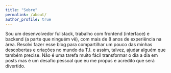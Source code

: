 ```yaml
---
title: "Sobre"
permalink: /about/
author_profile: true
---
```


Sou um desenvolvedor fullstack, trabalho com frontend (interface) e backend (a parte que ninguém vê), com mais de 8 anos de experiência na área. 
Resolvi fazer esse blog para compartilhar um pouco das minhas descobertas e criações no mundo da T.I. e assim, talvez, ajudar alguém que também precise.
Não é uma tarefa muito fácil transformar o dia a dia em posts mas é um desafio pessoal que eu me propus e acredito que será divertido.